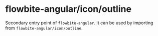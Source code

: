 # flowbite-angular/icon/outline

Secondary entry point of `flowbite-angular`. It can be used by importing from
`flowbite-angular/icon/outline`.
